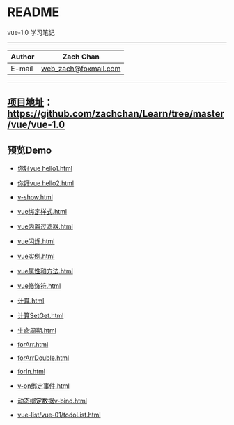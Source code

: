 ﻿README
===========================
vue-1.0 学习笔记 


****
	
|Author|Zach Chan|
|---|---
|E-mail|web_zach@foxmail.com




****

## [项目地址](https://github.com/zachchan/Learn/tree/master/vue/vue-1.0)：https://github.com/zachchan/Learn/tree/master/vue/vue-1.0



## 预览Demo
* [你好vue hello1.html](http://htmlpreview.github.com/?https://github.com/zachchan/Learn/blob/master/vue/vue-1.0/hello1.html)
* [你好vue hello2.html](http://htmlpreview.github.com/?https://github.com/zachchan/Learn/blob/master/vue/vue-1.0/hello2.html)
* [v-show.html](http://htmlpreview.github.com/?https://github.com/zachchan/Learn/blob/master/vue/vue-1.0/v-show.html)
* [vue绑定样式.html](http://htmlpreview.github.com/?)
* [vue内置过滤器.html](http://htmlpreview.github.com/?)
* [vue闪烁.html](http://htmlpreview.github.com/?)
* [vue实例.html](http://htmlpreview.github.com/?)
* [vue属性和方法.html](http://htmlpreview.github.com/?)
* [vue修饰符.html](http://htmlpreview.github.com/?)
* [计算.html](http://htmlpreview.github.com/?)
* [计算SetGet.html](http://htmlpreview.github.com/?)
* [生命周期.html](http://htmlpreview.github.com/?)
* [forArr.html](http://htmlpreview.github.com/?https://github.com/zachchan/Learn/blob/master/vue/vue-1.0/forArr.html)
* [forArrDouble.html](http://htmlpreview.github.com/?https://github.com/zachchan/Learn/blob/master/vue/vue-1.0/forArrDouble.html)
* [forIn.html](http://htmlpreview.github.com/?https://github.com/zachchan/Learn/blob/master/vue/vue-1.0/forIn.html)
* [v-on绑定事件.html](http://htmlpreview.github.com/?https://github.com/zachchan/Learn/blob/master/vue/vue-1.0/v-on%E7%BB%91%E5%AE%9A%E4%BA%8B%E4%BB%B6.html)
* [动态绑定数据v-bind.html](http://htmlpreview.github.com/?https://github.com/zachchan/Learn/blob/master/vue/vue-1.0/%E5%8A%A8%E6%80%81%E7%BB%91%E5%AE%9A%E6%95%B0%E6%8D%AEv-bind.html)

* [vue-list/vue-01/todoList.html](http://htmlpreview.github.com/?https://github.com/zachchan/Learn/blob/master/vue/vue-1.0/vue-list/vue-01/todoList.html)
